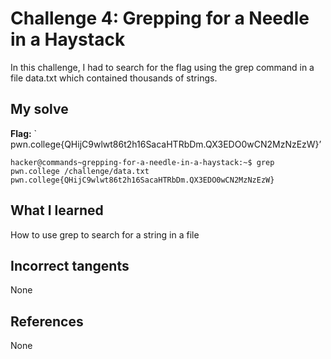 # Challenge 4: Grepping for a Needle in a Haystack
In this challenge, I had to search for the flag using the grep command in a file data.txt which contained thousands of strings.

## My solve
**Flag:** ` pwn.college{QHijC9wlwt86t2h16SacaHTRbDm.QX3EDO0wCN2MzNzEzW}’


```
hacker@commands~grepping-for-a-needle-in-a-haystack:~$ grep pwn.college /challenge/data.txt
pwn.college{QHijC9wlwt86t2h16SacaHTRbDm.QX3EDO0wCN2MzNzEzW}
```

## What I learned
How to use grep to search for a string in a file


## Incorrect tangents
None

## References
None
